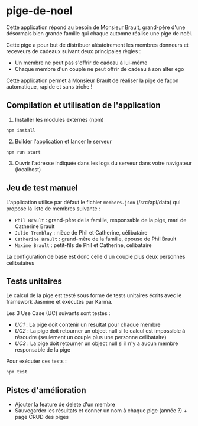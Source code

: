 # pige-de-noel
Cette application répond au besoin de Monsieur Brault, grand-père d'une désormais bien grande famille qui chaque automne réalise une pige de noël.

Cette pige a pour but de distribuer aléatoirement les membres donneurs et receveurs de cadeaux suivant deux principales règles :

* Un membre ne peut pas s'offrir de cadeau à lui-même
* Chaque membre d'un couple ne peut offrir de cadeau à son alter ego

Cette application permet à Monsieur Brault de réaliser la pige de façon automatique, rapide et sans triche !

## Compilation et utilisation de l'application
1. Installer les modules externes (npm)

```npm install```

2. Builder l'application et lancer le serveur

```npm run start```

3. Ouvrir l'adresse indiquée dans les logs du serveur dans votre navigateur (localhost)

## Jeu de test manuel

L'application utilise par défaut le fichier ``members.json`` (/src/api/data) qui propose la liste de membres suivante :

* ``Phil Brault`` : grand-père de la famille, responsable de la pige, mari de Catherine Brault
* ``Julie Tremblay`` : nièce de Phil et Catherine, célibataire
* ``Catherine Brault`` : grand-mère de la famille, épouse de Phil Brault
* ``Maxime Brault`` : petit-fils de Phil et Catherine, célibataire

La configuration de base est donc celle d'un couple plus deux personnes célibataires

## Tests unitaires

Le calcul de la pige est testé sous forme de tests unitaires écrits avec le framework Jasmine et exécutés par Karma.

Les 3 Use Case (UC) suivants sont testés :

* *UC1* : La pige doit contenir un résultat pour chaque membre
* *UC2* : La pige doit retourner un object null si le calcul est impossible à résoudre (seulement un couple plus une personne célibataire)
* *UC3* : La pige doit retourner un object null si il n'y a aucun membre responsable de la pige

Pour exécuter ces tests :

```npm test```

## Pistes d'amélioration

* Ajouter la feature de delete d'un membre
* Sauvegarder les résultats et donner un nom à chaque pige (année ?) + page CRUD des piges